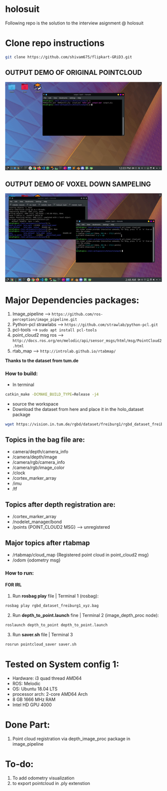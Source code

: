 # holosuit
Following repo is the solution to the interview asignment @ holosuit

# Clone repo instructions
```sh
git clone https://github.com/shivam675/flipkart-GRiD3.git
```

## OUTPUT DEMO OF ORIGINAL POINTCLOUD
![](output.gif)



## OUTPUT DEMO OF VOXEL DOWN SAMPELING
![](maker.gif)



# Major Dependencies packages:
1. Image_pipeline --> `https://github.com/ros-perception/image_pipeline.git`
2. Python-pcl strawlabs --> `https://github.com/strawlab/python-pcl.git`
3. pcl-tools --> `sudo apt install pcl-tools`
4. point_cloud2 msg ros --> `http://docs.ros.org/en/melodic/api/sensor_msgs/html/msg/PointCloud2.html`
5. rtab_map --> `http://introlab.github.io/rtabmap/`


**Thanks to the dataset from tum.de**


### How to build:
- In terminal 
```sh 
catkin_make -DCMAKE_BUILD_TYPE=Release -j4 
``` 
- source the workspace
- Download the dataset from here and place it in the holo_dataset package
```sh 
wget https://vision.in.tum.de/rgbd/dataset/freiburg1/rgbd_dataset_freiburg1_xyz.bag
```

## Topics in the bag file are:
- camera/depth/camera_info
- /camera/depth/image
- /camera/rgb/camera_info
- /camera/rgb/image_color
- /clock
- /cortex_marker_array
- /imu
- /tf

## Topics after depth registration are:
- /cortex_marker_array
- /nodelet_manager/bond
- /points    {POINT_CLOUD2 MSG} --> unregistered


## Major topics after rtabmap 
- /rtabmap/cloud_map {Registered point cloud in point_cloud2 msg}
- /odom {odometry msg}



### How to run:
#### FOR IRL
<!-- 1. To open arm in Gazebo | Terminal 1: `roslaunch arm_gazebo gazebo_spawn.launch` -->
<!-- 2. To open arm in Rviz   | Terminal 2: `roslaunch arm_prismatic_octomap bringup.launch` -->
1. Run **rosbag play** file | Terminal 1 (rosbag):
```sh 
rosbag play rgbd_dataset_freiburg1_xyz.bag
```
2. Run **depth_to_point.launch** fine | Terminal 2 (image_depth_proc node): 
```sh 
roslaunch depth_to_point depth_to_point.launch
```
3. Run **saver.sh** file | Terminal 3
```sh 
rosrun pointcloud_saver saver.sh
```

# Tested on System config 1:
- Hardware: i3 quad thread AMD64
- ROS: Melodic
- OS: Ubuntu 18.04 LTS
- processor arch: 2-core AMD64 Arch
- 8 GB 1666 MHz RAM
- Intel HD GPU 4000

# Done Part:
1. Point cloud registration via depth_image_proc package in image_pipeline


# To-do:
1. To add odometry visualization
2. to export pointcloud in .ply extenstion